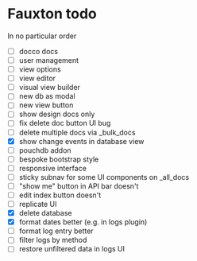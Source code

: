 # Fauxton todo
In no particular order

- [ ] docco docs
- [ ] user management
- [ ] view options
- [ ] view editor
- [ ] visual view builder
- [ ] new db as modal
- [ ] new view button
- [ ] show design docs only
- [ ] fix delete doc button UI bug
- [ ] delete multiple docs via _bulk_docs
- [x] show change events in database view
- [ ] pouchdb addon
- [ ] bespoke bootstrap style
- [ ] responsive interface
- [ ] sticky subnav for some UI components on _all_docs
- [ ] "show me" button in API bar doesn't
- [ ] edit index button doesn't
- [ ] replicate UI
- [x] delete database
- [x] format dates better (e.g. in logs plugin)
- [ ] format log entry better
- [ ] filter logs by method
- [ ] restore unfiltered data in logs UI
